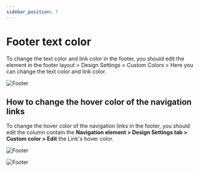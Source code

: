 ```yaml
---
sidebar_position: 7
---
```


# Footer text color

To change the text color and link color in the footer, you should edit the element in the footer layout > Design Settings > Custom Colors > Here you can change the text color and link color.

![Footer](./img/footer-text-color.avif)

## How to change the hover color of the navigation links

To change the hover color of the navigation links in the footer, you should edit the column contain the **Navigation element > Design Settings tab > Custom color > Edit** the Link's hover color.

![Footer](./img/edit-column.avif)

![Footer](./img/footer-link-color.avif)
